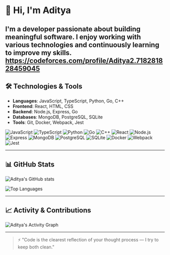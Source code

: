 # 👋 Hi, I'm Aditya

I'm a developer passionate about building meaningful software. I enjoy working with various technologies and continuously learning to improve my skills.
https://codeforces.com/profile/Aditya2.718281828459045
---

## 🛠️ Technologies & Tools

- **Languages**: JavaScript, TypeScript, Python, Go, C++
- **Frontend**: React, HTML, CSS
- **Backend**: Node.js, Express, Go
- **Databases**: MongoDB, PostgreSQL, SQLite
- **Tools**: Git, Docker, Webpack, Jest

![JavaScript](https://img.shields.io/badge/JavaScript-ES6+-F7DF1E?logo=javascript&logoColor=white)
![TypeScript](https://img.shields.io/badge/TypeScript-4.4-3178C6?logo=typescript&logoColor=white)
![Python](https://img.shields.io/badge/Python-3.9-3776AB?logo=python&logoColor=white)
![Go](https://img.shields.io/badge/Go-1.16-00ADD8?logo=go&logoColor=white)
![C++](https://img.shields.io/badge/C++-17-00599C?logo=cplusplus&logoColor=white)
![React](https://img.shields.io/badge/React-17.0-61DAFB?logo=react&logoColor=white)
![Node.js](https://img.shields.io/badge/Node.js-14.17-339933?logo=nodedotjs&logoColor=white)
![Express](https://img.shields.io/badge/Express-4.17-000000?logo=express&logoColor=white)
![MongoDB](https://img.shields.io/badge/MongoDB-4.4-47A248?logo=mongodb&logoColor=white)
![PostgreSQL](https://img.shields.io/badge/PostgreSQL-13-336791?logo=postgresql&logoColor=white)
![SQLite](https://img.shields.io/badge/SQLite-3-003B57?logo=sqlite&logoColor=white)
![Docker](https://img.shields.io/badge/Docker-20.10-2496ED?logo=docker&logoColor=white)
![Webpack](https://img.shields.io/badge/Webpack-5.0-8DD6F9?logo=webpack&logoColor=white)
![Jest](https://img.shields.io/badge/Jest-27.0-C21325?logo=jest&logoColor=white)


---

## 📊 GitHub Stats

![Aditya's GitHub stats](https://github-readme-stats.vercel.app/api?username=adityaupadhyay0&show_icons=true&theme=radical)

![Top Languages](https://github-readme-stats.vercel.app/api/top-langs/?username=adityaupadhyay0&layout=compact&theme=radical)


---

## 📈 Activity & Contributions

![Aditya's Activity Graph](https://github-readme-activity-graph.vercel.app/graph?username=adityaupadhyay0&theme=github)

---


> ⚡ "Code is the clearest reflection of your thought process — I try to keep both clean."
